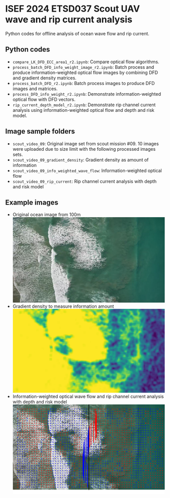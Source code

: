 # ISEF 2024 ETSD037 Scout UAV wave and rip current analysis
Python codes for offline analysis of ocean wave flow and rip current.
## Python codes
- `compare_LK_DFD_ECC_area1_r2.ipynb`: Compare optical flow algorithms.
- `process_batch_DFD_info_weight_image_r2.ipynb`: Batch process and produce information-weighted optical flow images by combining DFD and gradient density matrices.
- `process_batch_DFD_r2.ipynb`: Batch process images to produce DFD images and matrices.
- `process_DFD_info_weight_r2.ipynb`: Demonstrate information-weighted optical flow with DFD vectors.
- `rip_current_depth_model_r2.ipynb`: Demonstrate rip channel current analysis using information-weighted optical flow and depth and risk model.
## Image sample folders
- `scout_video_09`: Original image set from scout mission #09. 10 images were uploaded due to size limit with the following processed images sets.
- `scout_video_09_gradient_density`: Gradient density as amount of information
- `scout_video_09_info_weighted_wave_flow`: Information-weighted optical flow
- `scout_video_09_rip_current`: Rip channel current analysis with depth and risk model
## Example images
- Original ocean image from 100m
![original ocean image](https://github.com/Cinderpe1t/ISEF_UAV_scout_rip_current/blob/main/scout_video_09/gimbal0_2000.jpg)
- Gradient density to measure information amount
![gradient density as a measure of information amount](https://github.com/Cinderpe1t/ISEF_UAV_scout_rip_current/blob/main/scout_video_09_gradient_density/info_amount_2000.png)
- Information-weighted optical wave flow and rip channel current analysis with depth and risk model
![rip channel current analysis with depth and risk model](https://github.com/Cinderpe1t/ISEF_UAV_scout_rip_current/blob/main/scout_video_09_rip_current/rip5_gimbal0_2000.png)
